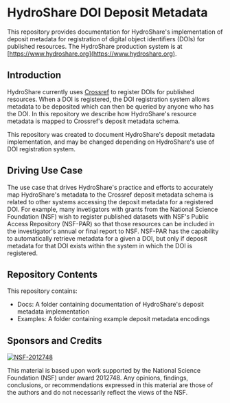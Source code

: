 # HydroShare DOI Deposit Metadata

This repository provides documentation for HydroShare's implementation of deposit metadata for registration of digital object identifiers (DOIs) for published resources. The HydroShare production system is at [https://www.hydroshare.org](https://www.hydroshare.org).

## Introduction

HydroShare currently uses [Crossref](https://www.crossref.org/) to register DOIs for published resources. When a DOI is registered, the DOI registration system allows metadata to be deposited which can then be queried by anyone who has the DOI. In this repository we describe how HydroShare's resource metadata is mapped to Crossref's deposit metadata schema. 

This repository was created to document HydroShare's deposit metadata implementation, and may be changed depending on HydroShare's use of DOI registration system.

## Driving Use Case

The use case that drives HydroShare's practice and efforts to accurately map HydroShare's metadata to the Crossref deposit metadata schema is related to other systems accessing the deposit metadata for a registered DOI. For example, many invetigators with grants from the National Science Foundation (NSF) wish to register published datasets with NSF's Public Access Repository (NSF-PAR) so that those resources can be included in the investigator's annual or final report to NSF. NSF-PAR has the capability to automatically retrieve metadata for a given a DOI, but only if deposit metadata for that DOI exists within the system in which the DOI is registered. 

## Repository Contents

This repository contains:

* Docs: A folder containing documentation of HydroShare's deposit metadata implementation
* Examples: A folder containing example deposit metadata encodings

## Sponsors and Credits


[![NSF-2012748](https://img.shields.io/badge/NSF-1664061-blue.svg)](https://nsf.gov/awardsearch/showAward?AWD_ID=2012748)

This material is based upon work supported by the National Science Foundation (NSF) under award 2012748. Any opinions, findings, conclusions, or recommendations expressed in this material are those of the authors and do not necessarily reflect the views of the NSF.
